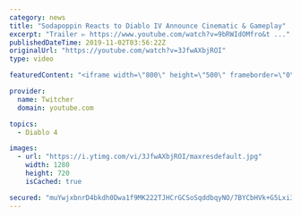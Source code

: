 ```yaml
---
category: news
title: "Sodapoppin Reacts to Diablo IV Announce Cinematic & Gameplay"
excerpt: "Trailer ▻ https://www.youtube.com/watch?v=9bRWIdOMfro&t ..."
publishedDateTime: 2019-11-02T03:56:22Z
originalUrl: "https://youtube.com/watch?v=3JfwAXbjROI"
type: video

featuredContent: "<iframe width=\"800\" height=\"500\" frameborder=\"0\" src=\"https://www.youtube.com/embed/3JfwAXbjROI\" allow=\"accelerometer; autoplay; encrypted-media; gyroscope; picture-in-picture\" allowfullscreen></iframe>"

provider:
  name: Twitcher
  domain: youtube.com

topics:
  - Diablo 4

images:
  - url: "https://i.ytimg.com/vi/3JfwAXbjROI/maxresdefault.jpg"
    width: 1280
    height: 720
    isCached: true

secured: "muYwjxbnrD4bkdh0Dwa1f9MK222TJHCrGCSoSqddbqyNO/7BYCbHVk+G5Lxi3gHoJaHOH0OPGj6z+dxseOLSqa4m56SC2lx/oWO+qN3Mw2cm4xIrfnKKjdlGzysFz4sFyAWagcfKg0cTu9xzHyJW8Yxt1qRSRUou0keGJrlvJm/IMP86YlfUU7MwN1qSjUPKxipTA0qsh4K4JgbWPn5Tek/QWOfhD6HndAEnMslP25sO6n9NeoxU6uITgihUxoM2SyFFuj22q5o0rCVLkR//OhxFuwRr6JeRLgbUMVe0ENPf0BwSKyF077NzojNrqZvtiHGAvIySMd8OMZ5QbWTwyols/LaOOQLMG21EilRUrivn68xxrMonqaf01r43/2HlI4d7+GpDUhdThPyW2wEZYFutBw9/mfg21ioTy+4N6SwLvfcVLZ1R8SRh4G7tTmmK;A+C1RtsesM3B4z2h7vp8rw=="
---
```


